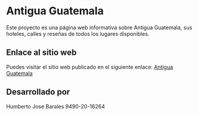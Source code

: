 # Antigua Guatemala

Este proyecto es una página web informativa sobre Antigua Guatemala, sus hoteles, calles y reseñas de todos los lugares disponibles. 

## Enlace al sitio web

Puedes visitar el sitio web publicado en el siguiente enlace:
[Antigua Guatemala](https://antiguajavascript.netlify.app/)

## Desarrollado por

Humberto Jose Barales
9490-20-16264
